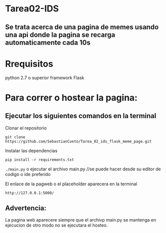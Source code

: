 # Tarea02-IDS
## Se trata acerca de una pagina de memes usando una api donde la pagina se recarga automaticamente cada 10s
# Rrequisitos

python 2.7 o superior
framework Flask

# Para correr o hostear la pagina:

## Ejecutar los siguientes comandos en la terminal

Clonar el repositorio

`git clone https://github.com/SebastianCueto/Tarea_02_ids_flask_meme_page.git`

Instalar las dependencias

`pip install -r requirements.txt`

`./main.py` o ejecutar el archivo main.py //se puede hacer desde su editor de codigo o ide preferido

El enlace de la pagweb o el placeholder aparecera en la terminal

`http://127.0.0.1:5000/`

## Advertencia:

La pagina web aparecere siempre que el archivp main.py se mantenga en ejecucion de otro modo no se ejecutara el hosteo.
